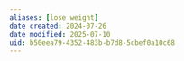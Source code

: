 ```yaml
---
aliases: [lose weight]
date created: 2024-07-26
date modified: 2025-07-10
uid: b50eea79-4352-483b-b7d8-5cbef0a10c68
---
```

